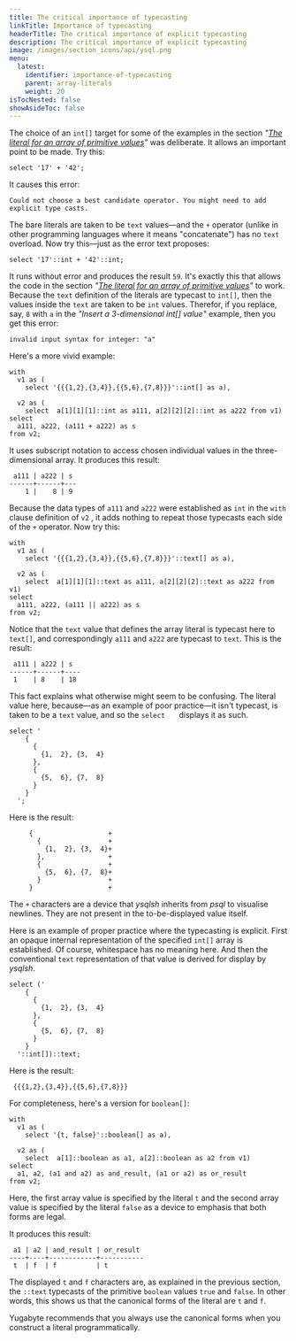 ```yaml
---
title: The critical importance of typecasting
linkTitle: Importance of typecasting
headerTitle: The critical importance of explicit typecasting
description: The critical importance of explicit typecasting
image: /images/section_icons/api/ysql.png
menu:
  latest:
    identifier: importance-of-typecasting
    parent: array-literals
    weight: 20
isTocNested: false
showAsideToc: false
---
```


The choice of an `int[]` target for some of the examples
in the section _"[The literal for an array of primitive values](../array-of-primitive-values)"_
was deliberate. It allows an important point to be made. Try this:

```postgresql
select '17' + '42';
````

It causes this error:

```
Could not choose a best candidate operator. You might need to add explicit type casts.
```

The bare literals are taken to be `text` values—and the `+` operator (unlike in other programming languages where it means "concatenate") has no `text` overload. Now try this—just as the error text proposes:

```postgresql
select '17'::int + '42'::int;
````

It runs without error and produces the result `59`. It's exactly this that allows the code in the section _"[The literal for an array of primitive values](../array-of-primitive-values)"_ to work. Because the `text` definition of the literals are typecast to `int[]`, then the values inside the `text` are taken to be `int` values. Therefor, if you replace, say, `8` with `a` in the _"Insert a 3-dimensional int[] value"_ example, then you get this error:
```
invalid input syntax for integer: "a"
```
Here's a more vivid example:

```postgresql
with
  v1 as (
    select '{{{1,2},{3,4}},{{5,6},{7,8}}}'::int[] as a),

  v2 as (
    select  a[1][1][1]::int as a111, a[2][2][2]::int as a222 from v1)
select
  a111, a222, (a111 + a222) as s
from v2;
```
It uses subscript notation to access chosen individual values in the three-dimensional array. It produces this result:
```
 a111 | a222 | s 
------+------+---
    1 |    8 | 9
```
Because the data types of `a111` and `a222` were established as `int` in the `with` clause definition of `v2` , it adds nothing to repeat those typecasts each side of the `+` operator. Now try this:

```postgresql
with
  v1 as (
    select '{{{1,2},{3,4}},{{5,6},{7,8}}}'::text[] as a),

  v2 as (
    select  a[1][1][1]::text as a111, a[2][2][2]::text as a222 from v1)
select
  a111, a222, (a111 || a222) as s
from v2;
```
Notice that the `text` value that defines the array literal is typecast here to `text[]`, and correspondingly `a111` and `a222` are typecast to `text`. This is the result:

```
 a111 | a222 | s  
------+------+----
 1    | 8    | 18
```
This fact explains what otherwise might seem to be confusing. The literal value here, because—as an example of poor practice—it isn't typecast, is taken to be a `text` value, and so the `select	` displays it as such.

```postgresql
select '
    {
      {
        {1,  2}, {3,  4}
      },
      {
        {5,  6}, {7,  8}
      }
    }
  ';
```

Here is the result:

```
     {                   +
       {                 +
         {1,  2}, {3,  4}+
       },                +
       {                 +
         {5,  6}, {7,  8}+
       }                 +
     }                   +
```

The `+` characters are a device that _ysqlsh_ inherits from _psql_ to visualise newlines. They are not present in the to-be-displayed value itself.

Here is an example of proper practice where the typecasting is explicit. First an opaque internal representation of the specified `int[]` array is established. Of course, whitespace has no meaning here. And then the conventional `text` representation of that value is derived for display by _ysqlsh_.

```postgresql
select ('
    {
      {
        {1,  2}, {3,  4}
      },
      {
        {5,  6}, {7,  8}
      }
    }
  '::int[])::text;
```

Here is the result:

```
 {{{1,2},{3,4}},{{5,6},{7,8}}}
```

For completeness, here's a version for `boolean[]`:

```postgresql
with
  v1 as (
    select '{t, false}'::boolean[] as a),

  v2 as (
    select  a[1]::boolean as a1, a[2]::boolean as a2 from v1)
select
  a1, a2, (a1 and a2) as and_result, (a1 or a2) as or_result
from v2;
```
Here, the first array value is specified by the literal `t` and the second array value is specified by the literal `false` as a device to emphasis that both forms are legal.

It produces this result:

```
 a1 | a2 | and_result | or_result 
----+----+------------+-----------
 t  | f  | f          | t
```
The displayed `t` and `f` characters are, as explained in the previous section, the `::text` typecasts of the primitive `boolean` values `true` and `false`. In other words, this shows us that the canonical forms of the literal are `t` and `f`.

Yugabyte recommends that you always use the canonical forms when you construct a literal programmatically.

